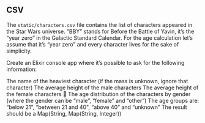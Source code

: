 ## CSV

The `static/characters.csv` file contains the list of characters appeared in the Star Wars universe.
“BBY” stands for Before the Battle of Yavin, it’s the “year zero” in the Galactic Standard Calendar. 
For the age calculation let’s assume that it’s “year zero” and every character lives for the sake of simplicity.


Create an Elixir console app where it’s possible to ask for the following information:

The name of the heaviest character (if the mass is unknown, ignore that character)
The average height of the male characters
The average height of the female characters
:muscle: The age distribution of the characters by gender (where the gender can be “male”, “female” and “other”)
The age groups are: “below 21”, “between 21 and 40", “above 40” and “unknown”
The result should be a Map(String, Map(String, Integer))
